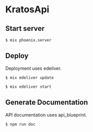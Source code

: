 # KratosApi

## Start server

    $ mix phoenix.server

## Deploy
Deployment uses edeliver.

    $ mix edeliver update

    $ mix edeliver start

## Generate Documentation
API documentation uses api_blueprint.

    $ npm run doc
